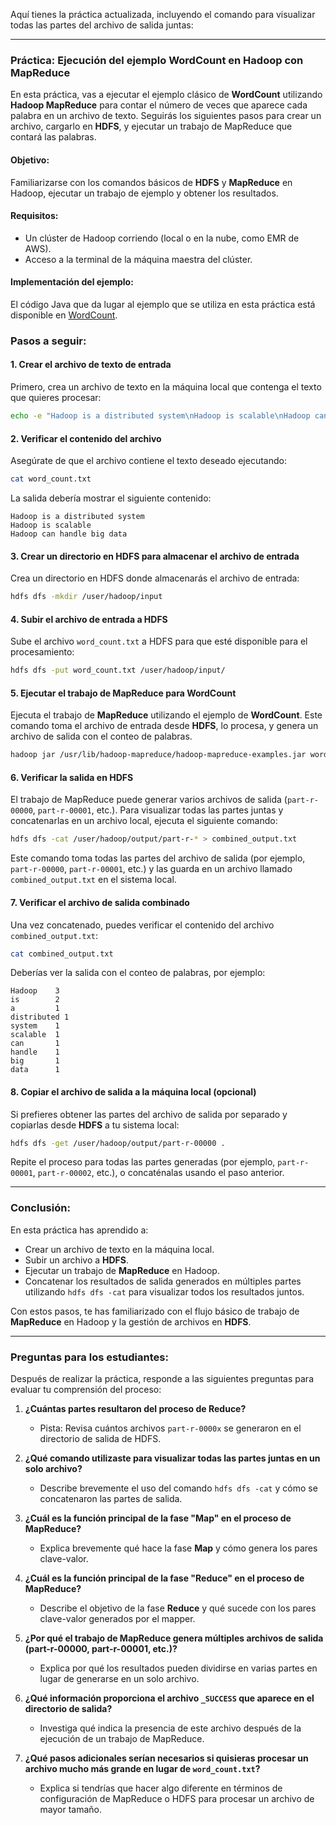 Aquí tienes la práctica actualizada, incluyendo el comando para visualizar todas las partes del archivo de salida juntas:

---

### **Práctica: Ejecución del ejemplo WordCount en Hadoop con MapReduce**

En esta práctica, vas a ejecutar el ejemplo clásico de **WordCount** utilizando **Hadoop MapReduce** para contar el número de veces que aparece cada palabra en un archivo de texto. Seguirás los siguientes pasos para crear un archivo, cargarlo en **HDFS**, y ejecutar un trabajo de MapReduce que contará las palabras.

#### **Objetivo:**
Familiarizarse con los comandos básicos de **HDFS** y **MapReduce** en Hadoop, ejecutar un trabajo de ejemplo y obtener los resultados.

#### **Requisitos:**
- Un clúster de Hadoop corriendo (local o en la nube, como EMR de AWS).
- Acceso a la terminal de la máquina maestra del clúster.

#### **Implementación del ejemplo:**
El código Java que da lugar al ejemplo que se utiliza en esta práctica está disponible en [WordCount](https://hadoop.apache.org/docs/current/hadoop-mapreduce-client/hadoop-mapreduce-client-core/MapReduceTutorial.html).

### **Pasos a seguir:**

#### 1. **Crear el archivo de texto de entrada**

Primero, crea un archivo de texto en la máquina local que contenga el texto que quieres procesar:

```bash
echo -e "Hadoop is a distributed system\nHadoop is scalable\nHadoop can handle big data" > word_count.txt
```

#### 2. **Verificar el contenido del archivo**

Asegúrate de que el archivo contiene el texto deseado ejecutando:

```bash
cat word_count.txt
```

La salida debería mostrar el siguiente contenido:

```
Hadoop is a distributed system
Hadoop is scalable
Hadoop can handle big data
```

#### 3. **Crear un directorio en HDFS para almacenar el archivo de entrada**

Crea un directorio en HDFS donde almacenarás el archivo de entrada:

```bash
hdfs dfs -mkdir /user/hadoop/input
```

#### 4. **Subir el archivo de entrada a HDFS**

Sube el archivo `word_count.txt` a HDFS para que esté disponible para el procesamiento:

```bash
hdfs dfs -put word_count.txt /user/hadoop/input/
```

#### 5. **Ejecutar el trabajo de MapReduce para WordCount**

Ejecuta el trabajo de **MapReduce** utilizando el ejemplo de **WordCount**. Este comando toma el archivo de entrada desde **HDFS**, lo procesa, y genera un archivo de salida con el conteo de palabras.

```bash
hadoop jar /usr/lib/hadoop-mapreduce/hadoop-mapreduce-examples.jar wordcount /user/hadoop/input/word_count.txt /user/hadoop/output
```

#### 6. **Verificar la salida en HDFS**

El trabajo de MapReduce puede generar varios archivos de salida (`part-r-00000`, `part-r-00001`, etc.). Para visualizar todas las partes juntas y concatenarlas en un archivo local, ejecuta el siguiente comando:

```bash
hdfs dfs -cat /user/hadoop/output/part-r-* > combined_output.txt
```

Este comando toma todas las partes del archivo de salida (por ejemplo, `part-r-00000`, `part-r-00001`, etc.) y las guarda en un archivo llamado `combined_output.txt` en el sistema local.

#### 7. **Verificar el archivo de salida combinado**

Una vez concatenado, puedes verificar el contenido del archivo `combined_output.txt`:

```bash
cat combined_output.txt
```

Deberías ver la salida con el conteo de palabras, por ejemplo:

```
Hadoop    3
is        2
a         1
distributed 1
system    1
scalable  1
can       1
handle    1
big       1
data      1
```

#### 8. **Copiar el archivo de salida a la máquina local (opcional)**

Si prefieres obtener las partes del archivo de salida por separado y copiarlas desde **HDFS** a tu sistema local:

```bash
hdfs dfs -get /user/hadoop/output/part-r-00000 .
```

Repite el proceso para todas las partes generadas (por ejemplo, `part-r-00001`, `part-r-00002`, etc.), o concaténalas usando el paso anterior.

---

### **Conclusión:**
En esta práctica has aprendido a:

- Crear un archivo de texto en la máquina local.
- Subir un archivo a **HDFS**.
- Ejecutar un trabajo de **MapReduce** en Hadoop.
- Concatenar los resultados de salida generados en múltiples partes utilizando `hdfs dfs -cat` para visualizar todos los resultados juntos.

Con estos pasos, te has familiarizado con el flujo básico de trabajo de **MapReduce** en Hadoop y la gestión de archivos en **HDFS**.

---

### **Preguntas para los estudiantes:**

Después de realizar la práctica, responde a las siguientes preguntas para evaluar tu comprensión del proceso:

1. **¿Cuántas partes resultaron del proceso de Reduce?**
    - Pista: Revisa cuántos archivos `part-r-0000x` se generaron en el directorio de salida de HDFS.
   
2. **¿Qué comando utilizaste para visualizar todas las partes juntas en un solo archivo?**
    - Describe brevemente el uso del comando `hdfs dfs -cat` y cómo se concatenaron las partes de salida.

3. **¿Cuál es la función principal de la fase "Map" en el proceso de MapReduce?**
    - Explica brevemente qué hace la fase **Map** y cómo genera los pares clave-valor.

4. **¿Cuál es la función principal de la fase "Reduce" en el proceso de MapReduce?**
    - Describe el objetivo de la fase **Reduce** y qué sucede con los pares clave-valor generados por el mapper.

5. **¿Por qué el trabajo de MapReduce genera múltiples archivos de salida (part-r-00000, part-r-00001, etc.)?**
    - Explica por qué los resultados pueden dividirse en varias partes en lugar de generarse en un solo archivo.

6. **¿Qué información proporciona el archivo `_SUCCESS` que aparece en el directorio de salida?**
    - Investiga qué indica la presencia de este archivo después de la ejecución de un trabajo de MapReduce.

7. **¿Qué pasos adicionales serían necesarios si quisieras procesar un archivo mucho más grande en lugar de `word_count.txt`?**
    - Explica si tendrías que hacer algo diferente en términos de configuración de MapReduce o HDFS para procesar un archivo de mayor tamaño.
